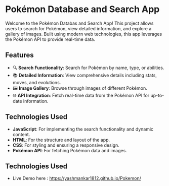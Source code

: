 # Pokémon Database and Search App

Welcome to the Pokémon Databas and Search App! This project allows users to search for Pokémon, view detailed information, and explore a gallery of images. Built using modern web technologies, this app leverages the Pokémon API to provide real-time data.

## Features

- 🔍 **Search Functionality**: Search for Pokémon by name, type, or abilities.
- 📚 **Detailed Information**: View comprehensive details including stats, moves, and evolutions.
- 🖼️ **Image Gallery**: Browse through images of different Pokémon.
- 🌐 **API Integration**: Fetch real-time data from the Pokémon API for up-to-date information.

## Technologies Used

- **JavaScript**: For implementing the search functionality and dynamic content.
- **HTML**: For the structure and layout of the app.
- **CSS**: For styling and ensuring a responsive design.
- **Pokémon API**: For fetching Pokémon data and images.

## Technologies Used
- Live Demo here : https://yashmankar1812.github.io/Pokemon/
